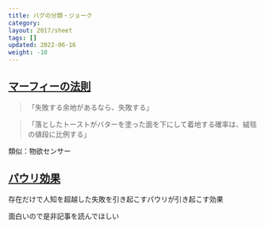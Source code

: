 ```yaml
---
title: バグの分類・ジョーク
category: 
layout: 2017/sheet
tags: []
updated: 2022-06-16
weight: -10
---
```




## [マーフィーの法則](https://ja.wikipedia.org/wiki/%E3%83%9E%E3%83%BC%E3%83%95%E3%82%A3%E3%83%BC%E3%81%AE%E6%B3%95%E5%89%87)

> 「失敗する余地があるなら、失敗する」

> 「落としたトーストがバターを塗った面を下にして着地する確率は、絨毯の値段に比例する」

類似：物欲センサー

## [パウリ効果](https://ja.wikipedia.org/wiki/%E3%83%91%E3%82%A6%E3%83%AA%E5%8A%B9%E6%9E%9C)

存在だけで人知を超越した失敗を引き起こすパウリが引き起こす効果

面白いので是非記事を読んでほしい

## 